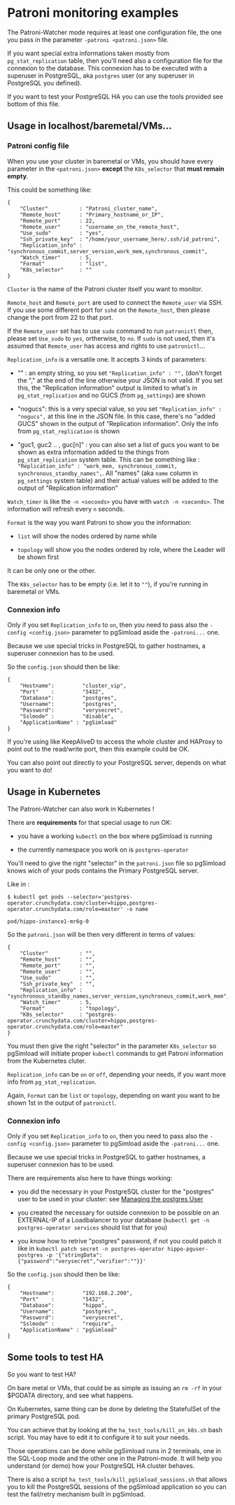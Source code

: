 # Patroni monitoring examples

The Patroni-Watcher mode requires at least one configuration file, the one you
pass in the parameter `-patroni <patroni.json>` file.

If you want special extra informations taken mostly from `pg_stat_replication`
table, then you'll need also a configuration file for the connexion to the
database. This connexion has to be executed with a superuser in PostgreSQL,
aka `postgres` user (or any superuser in PostgreSQL you defined).

If you want to test your PostgreSQL HA you can use the tools provided see
bottom of this file.


## Usage in localhost/baremetal/VMs...

### Patroni config file

When you use your cluster in baremetal or VMs, you should have every parameter
in the `<patroni.json>` **except** the `K8s_selector` that **must remain
empty**.

This could be something like:

```code
{
    "Cluster"          : "Patroni_cluster_name", 
    "Remote_host"      : "Primary_hostname_or_IP",
    "Remote_port"      : 22,
    "Remote_user"      : "username_on_the_remote_host",
    "Use_sudo"         : "yes",
    "Ssh_private_key"  : "/home/your_username_here/.ssh/id_patroni",
    "Replication_info" : "synchronous_commit,server_version,work_mem,synchronous_commit", 
    "Watch_timer"      : 5,
    "Format"           : "list",
    "K8s_selector"     : ""
}
```

`Cluster` is the name of the Patroni cluster itself you want to monitor.

`Remote_host` and `Remote_port` are used to connect the `Remote_user` via SSH.
If you use some different port for `sshd` on the `Remote_host`, then please
change the port from 22 to that port.

If the `Remote_user` set has to use `sudo` command to run `patronictl` then,
please set `Use_sudo` to `yes`, ortherwise, to `no`. If `sudo` is not used,
then it's assumed that `Remote_user` has access and rights to use
`patronictl`...

`Replication_info` is a versatile one. It accepts 3 kinds of parameters:

  - "" : an empty string, so you set `"Replication_info" : "",` (don't forget
    the "," at the end of the line otherwise your JSON is not valid. If you 
    set this, the "Replication information" output is limited to what's in 
    `pg_stat_replication` and no GUCS (from `pg_settings`) are shown

 - "nogucs": this is a very special value, so you set `"Replication_info" :
   "nogucs",` at this line in the JSON file. In this case, there's no "added
   GUCS" shown in the output of "Replication information". Only the info from
   `pg_stat_replication` is shown 

  - "guc1, guc2 .. , guc[n]" : you can also set a list of gucs you want to 
    be shown as extra information added to the things from `pg_stat_replication` 
    system table. This can be something like : `"Replication_info" :
   "work_mem, synchronous_commit, synchronous_standby_names",`. All "names"
   (aka `name` column in `pg_settings` system table) and their actual values
   will be added to the output of "Replication information"

`Watch_timer` is like the `-n <seconds>` you have with `watch -n <seconds>`.
The information will refresh every `n` seconds.

`Format` is the way you want Patroni to show you the information:

  - `list` will show the nodes ordered by name while

  - `topology` will show you the nodes ordered by role, where the Leader will
    be shown first

It can be only one or the other.

The `K8s_selector` has to be empty (i.e. let it to `""`), if you're running in
baremetal or VMs.

### Connexion info

Only if you set `Replication_info` to `on`, then you need to pass also the
`-config <config.json>` parameter to pgSimload aside the `-patroni...` one.

Because we use special tricks in PostgreSQL to gather hostnames, a superuser
connexion has to be used.

So the `config.json` should then be like:

```code
{
    "Hostname":         "cluster_vip",
    "Port"    :         "5432",
    "Database":         "postgres",
    "Username":         "postgres",
    "Password":         "verysecret",
    "Sslmode" :         "disable",
    "ApplicationName" : "pgSimload"
}
```

If you're using like KeepAliveD to access the whole cluster and HAProxy to
point out to the read/write port, then this example could be OK.

You can also point out directly to your PostgreSQL server, depends on what you
want to do!


## Usage in Kubernetes

The Patroni-Watcher can also work in Kubernetes !

There are **requirements** for that special usage to run OK:

  - you have a working `kubectl` on the box where pgSimload is running

  - the currently namespace you work on is `postgres-operator`

You'll need to give the right "selector" in the `patroni.json` file so
pgSimload knows wich of your pods contains the Primary PostgreSQL server.

Like in :

```code
$ kubectl get pods --selector='postgres-operator.crunchydata.com/cluster=hippo,postgres-operator.crunchydata.com/role=master' -o name

pod/hippo-instance1-mr6g-0
```

So the `patroni.json` will be then very different in terms of values:

```code
{
    "Cluster"          : "", 
    "Remote_host"      : "",
    "Remote_port"      : "",
    "Remote_user"      : "",
    "Use_sudo"         : "",
    "Ssh_private_key"  : "",
    "Replication_info" : "synchronous_standby_names,server_version,synchronous_commit,work_mem",
    "Watch_timer"      : 5,
    "Format"           : "topology",
    "K8s_selector"     : "postgres-operator.crunchydata.com/cluster=hippo,postgres-operator.crunchydata.com/role=master"
}
```

You must then give the right "selector" in the parameter `K8s_selector` so
pgSimload will initiate proper `kubectl` commands to get Patroni information
from the Kubernetes cluter.

`Replication_info` can be `on` or `off`, depending your needs, if you want
more info from `pg_stat_replication`.

Again, `Format` can be `list` or `topology`, depending on want you want to be
shown 1st in the output of `patronictl`.

### Connexion info

Only if you set `Replication_info` to `on`, then you need to pass also the
`-config <config.json>` parameter to pgSimload aside the `-patroni...` one.

Because we use special tricks in PostgreSQL to gather hostnames, a superuser
connexion has to be used.

There are requirements also here to have things working: 

  - you did the necessary in your PostgreSQL cluster for the "postgres" user
    to be used in your cluster: see [Managing the postgres User](https://access.crunchydata.com/documentation/postgres-operator/latest/tutorial/user-management/)

  - you created the necessary for outside connexion to be possible on an
    EXTERNAL-IP of a Loadbalancer to your database (`kubectl get -n postgres-operator services` should list that for you)

  - you know how to retrive "postgres" password, if not you could patch it
    like in `kubectl patch secret -n postgres-operator hippo-pguser-postgres -p '{"stringData":{"password":"verysecret","verifier":""}}'`

So the `config.json` should then be like:

```code
{
    "Hostname":         "192.168.2.200",
    "Port"    :         "5432",
    "Database":         "hippo",
    "Username":         "postgres",
    "Password":         "verysecret",
    "Sslmode" :         "require",
    "ApplicationName" : "pgSimload"
}
```

## Some tools to test HA

So you want to test HA? 

On bare metal or VMs, that could be as simple as issuing an `rm -rf` in your
$PGDATA directory, and see what happens.

On Kubernetes, same thing can be done by deleting the StatefulSet of the
primary PostgreSQL pod.

You can achieve that by looking at the `ha_test_tools/kill_on_k8s.sh` bash
script. You may have to edit it to configure it to suit your needs.

Those operations can be done while pgSimload runs in 2 terminals, one in the
SQL-Loop mode and the other one in the Patroni-mode. It will help you
understand (or demo) how your PostgreSQL HA cluster behaves. 

There is also a script `ha_test_tools/kill_pgSimload_sessions.sh` that allows
you to kill the PostgreSQL sessions of the pgSimload application so you can
test the fail/retry mechanism built in pgSimload.
